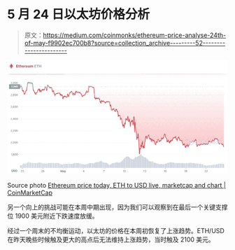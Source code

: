 # 5 月 24 日以太坊价格分析

> 原文：<https://medium.com/coinmonks/ethereum-price-analyse-24th-of-may-f9902ec700b8?source=collection_archive---------52----------------------->

![](img/e7cc2b1e793e9cda15d19142ff98842b.png)

Source photo [Ethereum price today, ETH to USD live, marketcap and chart | CoinMarketCap](https://coinmarketcap.com/currencies/ethereum/)

另一个向上的挑战可能在本周中期出现，因为我们可以观察到在最后一个关键支撑位 1900 美元附近下跌速度放缓。

经过一个周末的不均衡运动，以太坊的价格在本周初恢复了上涨趋势。ETH/USD 在昨天晚些时候触及更大的高点后无法维持上涨趋势，当时触及 2100 美元。